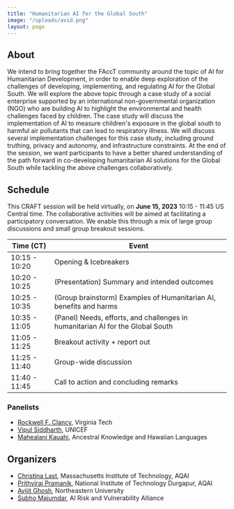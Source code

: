 ```yaml
---
title: "Humanitarian AI for the Global South"
image: "/uploads/avid.png"
layout: page
---
```


## About
We intend to bring together the FAccT community around the topic of AI for Humanitarian Development, in order to enable deep exploration of the challenges of developing, implementing, and regulating AI for the Global South. We will explore the above topic through a case study of a social enterprise supported by an international non-governmental organization (NGO) who are building AI to highlight the environmental and health challenges faced by children. The case study will discuss the implementation of AI to measure children's exposure in the global south to harmful air pollutants that can lead to respiratory illness. We will discuss several implementation challenges for this case study, including ground truthing, privacy and autonomy, and infrastructure constraints. At the end of the session, we want participants to have a better shared understanding of the path forward in co-developing humanitarian AI solutions for the Global South while tackling the above challenges collaboratively.

## Schedule
This CRAFT session will be held virtually, on **June 15, 2023** 10:15 - 11:45 US Central time. The collaborative activities will be aimed at facilitating a participatory conversation. We enable this through a mix of large group discussions and small group breakout sessions.


| Time (CT) | Event |
|---|---|
| 10:15 - 10:20 | Opening & Icebreakers |
| 10:20 - 10:25 | (Presentation) Summary and intended outcomes |
| 10:25 - 10:35 | (Group brainstorm) Examples of Humanitarian AI, benefits and harms |
| 10:35 - 11:05 | (Panel) Needs, efforts, and challenges in humanitarian AI for the Global South | 
| 11:05 - 11:25 | Breakout activity + report out | 
| 11:25 - 11:40 | Group-wide discussion | 
| 11:40 - 11:45 | Call to action and concluding remarks |

### Panelists
- [Rockwell F. Clancy](http://rockwellfclancy.com/), Virginia Tech
- [Vipul Siddharth](https://www.linkedin.com/in/siddharthvipul/0), UNICEF
- [Mahealani Kauahi](https://www.linkedin.com/in/mahealani-kauahi), Ancestral Knowledge and Hawaiian Languages

## Organizers
- [Christina Last](https://christinalast.com/), Massachusetts Institute of Technology, AQAI
- [Prithviraj Pramanik](https://www.linkedin.com/in/prithvirajpramanik/), National Institute of Technology Durgapur, AQAI
- [Avijit Ghosh](https://evijit.io/), Northeastern University
- [Subho Majumdar](subhomajumdar.com), AI Risk and Vulnerability Alliance
